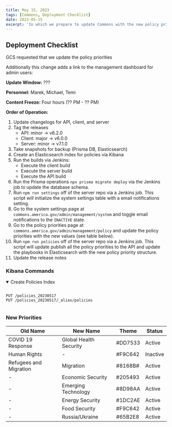 ```yaml
---
title: May 15, 2023
tags: [Commons, Deployment Checklist]
date: 2023-05-15
excerpt: 'In which we prepare to update Commons with the new policy priorities.'
---
```


## Deployment Checklist

GCS requested that we update the policy priorities

Additionally this change adds a link to the management dashboard for admin users:

**Update Window:** ???

**Personnel:** Marek, Michael, Temi

**Content Freeze:** Four hours (?? PM - ?? PM)

**Order of Operation:**

1. Update changelogs for API, client, and server
1. Tag the releases
   - API: minor -> v6.2.0
   - Client: major -> v6.0.0
   - Server: minor -> v7.1.0
1. Take snapshots for backup (Prisma DB, Elasticsearch)
1. Create an Elasticsearch index for policies via Kibana
1. Run the builds via Jenkins:
   - Execute the client build
   - Execute the server build
   - Execute the API build
1. Run the Prisma operations `npx prisma migrate deploy` via the Jenkins job to update the database schema.
1. Run `npm run settings` off of the server repo via a Jenkins job. This script will initialize the system settings table with a email notifications setting.
1. Go to the system settings page at `commons.america.gov/admin/management/system` and toggle email notifications to the `INACTIVE` state.
1. Go to the policy priorities page at `commons.america.gov/admin/management/policy` and update the policy priorities with the new values (see table below).
1. Run `npm run policies` off of the server repo via a Jenkins job. This script will update publish all the policy priorities to the API and update the playbooks in Elasticsearch with the new policy priority structure.
1. Update the release notes

### Kibana Commands

<details id="envvars" open><summary>Create Policies Index</summary>
  <pre><code class="language-bash hljs">
PUT /policies_20230517
PUT /policies_20230517/_alias/policies
  </code></pre>
</details>

### New Priorities

| Old Name               | New Name               | Theme   | Status   |
| ---------------------- | ---------------------- | ------- | -------- |
| COVID 19 Response      | Global Health Security | #DD7533 | Active   |
| Human Rights           | -                      | #F9C642 | Inactive |
| Refugees and Migration | Migration              | #8168B# | Active   |
| -                      | Economic Security      | #205493 | Active   |
| -                      | Emerging Technology    | #8D98AA | Active   |
| -                      | Energy Security        | #1DC2AE | Active   |
| -                      | Food Security          | #F9C642 | Active   |
| -                      | Russia/Ukraine         | #65B2E8 | Active   |
